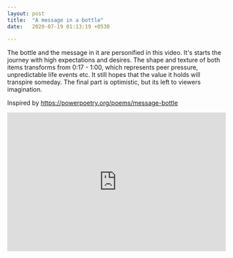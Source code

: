 ```yaml
---
layout: post
title:  "A message in a bottle"
date:   2020-07-19 01:13:19 +0530
 
---
```

The bottle and the message in it are personified in this video. It's starts the journey with high expectations and desires. The shape and texture of both items transforms from 0:17 - 1:00,  which represents peer pressure, unpredictable life events etc. It still hopes that the value it holds will transpire someday. The final part is optimistic, but its left to viewers imagination.

 Inspired by <a href="https://powerpoetry.org/poems/message-bottle" target="_blank">
        https://powerpoetry.org/poems/message-bottle </a>
<iframe width="100%" height="320" src="https://www.youtube.com/embed/XUVdrUaaFxk" frameborder="0" allow="accelerometer; autoplay; encrypted-media; gyroscope; picture-in-picture" allowfullscreen></iframe>